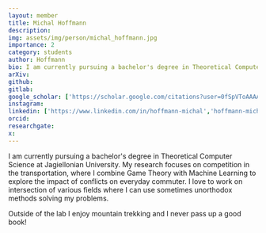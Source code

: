 ```yaml
---
layout: member
title: Michal Hoffmann
description:
img: assets/img/person/michal_hoffmann.jpg
importance: 2
category: students
author: Hoffmann
bio: I am currently pursuing a bachelor's degree in Theoretical Computer Science at Jagiellonian University. My research focuses on competition in the transportation, where I combine Game Theory with Machine Learning to explore the impact of conflicts on everyday commuter. I love to work on intersection of various fields where I can use sometimes unorthodox methods solving my problems.
arXiv:
github: 
gitlab:
google_scholar: ['https://scholar.google.com/citations?user=0fSpVToAAAAJ','Google Scholar']
instagram:
linkedin: ['https://www.linkedin.com/in/hoffmann-michal','hoffmann-michal']
orcid:
researchgate:
x: 
---
```


I am currently pursuing a bachelor's degree in Theoretical Computer Science at Jagiellonian University. My research focuses on competition in the transportation, where I combine Game Theory with Machine Learning to explore the impact of conflicts on everyday commuter. I love to work on intersection of various fields where I can use sometimes unorthodox methods solving my problems.

Outside of the lab I enjoy mountain trekking and I never pass up a good book!
